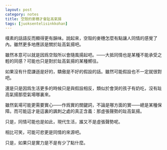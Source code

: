 ```yaml
---
layout: post
category: notes
title: 空殼的麥穗才會趾高氣揚
tags: [juoksentelisinkkohan]
---
```


樸素的話語反而顯得更有韻味。說起來，空殼的麥穗怎麼有點讓人同情的感覺了內。雖然更多地應該是關於趾高氣揚吧。

雖然本意可以就是因爲空殼所以會隨風揚起吧。——大抵同情也是某種不能承受之輕的同感？可能也只是對於趾高氣揚的某種嚮往。

如果沒有什麼謙遜是好的，驕傲是不好的假設的話。雖然可能假設也不一定就很對吧。

還是只是因爲生活更多的時候只是與假設相反，類似於會哭的孩子有奶吃，沒有趾高氣揚那麼氣場哪裏來。

雖然氣場可能更需要實心——作爲實的關鍵詞，不論是哪方面的實——總是某種保障。而可能這才是這裏的諷刺之處的真正含義：那虛張聲勢的趾高氣揚。

只是，同情可能也是如此，現代生活，誰又不是虛張聲勢呢。

相比可笑，可能可悲更是同情的來源吧。

只是，如果只是實力是不是有少了點什麼。

<!-- more -->
